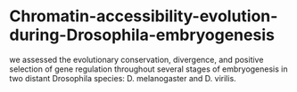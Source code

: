 # Chromatin-accessibility-evolution-during-Drosophila-embryogenesis
we assessed the evolutionary conservation, divergence, and positive selection of gene regulation throughout several stages of embryogenesis in two distant Drosophila species: D. melanogaster and D. virilis. 
